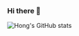 ### Hi there 👋
![Hong's GitHub stats](https://github-readme-stats.vercel.app/api?username=yeongzhenhong&show_icons=true&theme=tokyonight)
<!--
**YeongZhenHong/yeongzhenhong** is a ✨ _special_ ✨ repository because its `README.md` (this file) appears on your GitHub profile.

Here are some ideas to get you started:

- 🔭 I’m currently working on ...
- 🌱 I’m currently learning ...
- 👯 I’m looking to collaborate on ...
- 🤔 I’m looking for help with ...
- 💬 Ask me about ...
- 📫 How to reach me: ...
- 😄 Pronouns: ...
- ⚡ Fun fact: ...
-->
